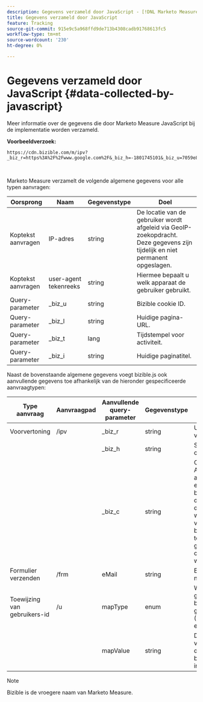```yaml
---
description: Gegevens verzameld door JavaScript - [!DNL Marketo Measure]
title: Gegevens verzameld door JavaScript
feature: Tracking
source-git-commit: 915e9c5a968ffd9de713b4308cadb91768613fc5
workflow-type: tm+mt
source-wordcount: '230'
ht-degree: 0%

---
```


# Gegevens verzameld door JavaScript {#data-collected-by-javascript}

Meer informatie over de gegevens die door Marketo Measure JavaScript bij de implementatie worden verzameld.

**Voorbeeldverzoek:**

```
https://cdn.bizible.com/m/ipv?_biz_r=https%3A%2F%2Fwww.google.com%2F&_biz_h=-1801745101&_biz_u=7059e81415f34f7bbaf40fe32fdcba21&_biz_s=8cbeed&_biz_l=https%3A%2F%2Fwww.zendesk.com%2Fservice%2F&_biz_t=1676483822155&_biz_i=Customer%20service%20software%20for%20the%20best%20customer%20experiences%20%7C%20Zendesk&_biz_n=0&rnd=235938&cdn_o=a&_biz_z=1676483822155
```

<br>

Marketo Measure verzamelt de volgende algemene gegevens voor alle typen aanvragen:

<table>
<thead>
  <tr>
    <th>Oorsprong</th>
    <th>Naam</th>
    <th>Gegevenstype</th>
    <th>Doel</th>
  </tr>
</thead>
<tbody>
  <tr>
    <td>Koptekst aanvragen</td>
    <td>IP-adres</td>
    <td>string</td>
    <td>De locatie van de gebruiker wordt afgeleid via GeoIP-zoekopdracht. Deze gegevens zijn tijdelijk en niet permanent opgeslagen.</td>
  </tr>
  <tr>
    <td>Koptekst aanvragen</td>
    <td>user-agent tekenreeks</td>
    <td>string</td>
    <td>Hiermee bepaalt u welk apparaat de gebruiker gebruikt.</td>
  </tr>
  <tr>
    <td>Query-parameter</td>
    <td>_biz_u</td>
    <td>string</td>
    <td>Bizible cookie ID.</td>
  </tr>
  <tr>
    <td>Query-parameter</td>
    <td>_biz_l</td>
    <td>string</td>
    <td>Huidige pagina-URL.</td>
  </tr>
  <tr>
    <td>Query-parameter</td>
    <td>_biz_t</td>
    <td>lang</td>
    <td>Tijdstempel voor activiteit.</td>
  </tr>
  <tr>
    <td>Query-parameter</td>
    <td>_biz_i</td>
    <td>string</td>
    <td>Huidige paginatitel.</td>
  </tr>
</tbody>
</table>

Naast de bovenstaande algemene gegevens voegt bizible.js ook aanvullende gegevens toe afhankelijk van de hieronder gespecificeerde aanvraagtypen:

<table>
<thead>
  <tr>
    <th>Type aanvraag</th>
    <th>Aanvraagpad</th>
    <th>Aanvullende query-parameter</th>
    <th>Gegevenstype</th>
    <th>Doel</th>
  </tr>
</thead>
<tbody>
  <tr>
    <td>Voorvertoning</td>
    <td>/ipv</td>
    <td>_biz_r</td>
    <td>string</td>
    <td>URL verwijzingspagina.</td>
  </tr>
  <tr>
    <td></td>
    <td></td>
    <td>_biz_h</td>
    <td>string</td>
    <td>Schermresolutie van onderbroken client.</td>
  </tr>
  <tr>
    <td></td>
    <td></td>
    <td>_biz_c</td>
    <td>string</td>
    <td>Optionele parameter. Als deze parameter aanwezig is, wijst het erop dat de huurder bizible.js vormt om op de toestemming van de gebruiker te wachten alvorens te volgen, en dat bizible.js de toestemming van de gebruiker heeft ontvangen om worden gevolgd.</td>
  </tr>
  <tr>
    <td>Formulier verzenden</td>
    <td>/frm</td>
    <td>eMail</td>
    <td>string</td>
    <td>E-mailadres voor normale tekst.</td>
  </tr>
  <tr>
    <td>Toewijzing van gebruikers-id</td>
    <td>/u</td>
    <td>mapType</td>
    <td>enum</td>
    <td>Welk type gebruikersidentificatie bizible.js gedetecteerd (Marketo Munchkin id en Adobe ECID)</td>
  </tr>
  <tr>
    <td></td>
    <td></td>
    <td>mapValue</td>
    <td>string</td>
    <td>De eigenlijke waarde van de cookie-id van derden voor de bovenstaande integratie.</td>
  </tr>
</tbody>
</table>

>[!NOTE]
>
>Bizible is de vroegere naam van Marketo Measure.
